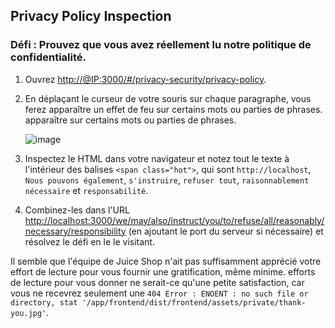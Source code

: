 ## Privacy Policy Inspection

### Défi : Prouvez que vous avez réellement lu notre politique de confidentialité.

1. Ouvrez <http://@IP:3000/#/privacy-security/privacy-policy>.
2. En déplaçant le curseur de votre souris sur chaque paragraphe, vous ferez apparaître un effet de feu sur certains mots ou parties de phrases.
   apparaître sur certains mots ou parties de phrases.

   ![image](https://user-images.githubusercontent.com/37535317/155036801-59194063-bf48-4a30-b5c2-1a5d7472e158.png)

3. Inspectez le HTML dans votre navigateur et notez tout le texte à l'intérieur des balises `<span
   class="hot">`, qui sont `http://localhost`, `Nous pouvons également`,
   `s'instruire`, `refuser tout`, `raisonnablement nécessaire` et
   `responsabilité`.
4. Combinez-les dans l'URL
   <http://localhost:3000/we/may/also/instruct/you/to/refuse/all/reasonably/necessary/responsibility>
   (en ajoutant le port du serveur si nécessaire) et résolvez le défi en le
   le visitant.

Il semble que l'équipe de Juice Shop n'ait pas suffisamment apprécié votre effort de lecture pour vous fournir une gratification, même minime.
efforts de lecture pour vous donner ne serait-ce qu'une petite satisfaction, car vous ne recevrez
seulement une `404 Error : ENOENT : no such file or directory, stat
'/app/frontend/dist/frontend/assets/private/thank-you.jpg'`.
